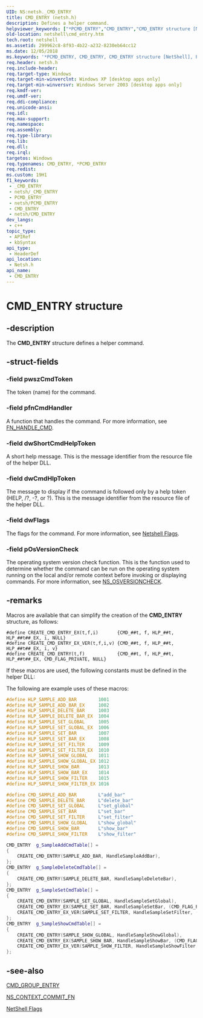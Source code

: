 ```yaml
---
UID: NS:netsh._CMD_ENTRY
title: CMD_ENTRY (netsh.h)
description: Defines a helper command.
helpviewer_keywords: ["*PCMD_ENTRY","CMD_ENTRY","CMD_ENTRY structure [NetShell]","PCMD_ENTRY","PCMD_ENTRY structure pointer [NetShell]","_netsh_cmd_entry","netsh/CMD_ENTRY","netsh/PCMD_ENTRY","netshell.cmd_entry"]
old-location: netshell\cmd_entry.htm
tech.root: netshell
ms.assetid: 299962c8-8f93-4b22-a232-8230eb64cc12
ms.date: 12/05/2018
ms.keywords: '*PCMD_ENTRY, CMD_ENTRY, CMD_ENTRY structure [NetShell], PCMD_ENTRY, PCMD_ENTRY structure pointer [NetShell], _netsh_cmd_entry, netsh/CMD_ENTRY, netsh/PCMD_ENTRY, netshell.cmd_entry'
req.header: netsh.h
req.include-header: 
req.target-type: Windows
req.target-min-winverclnt: Windows XP [desktop apps only]
req.target-min-winversvr: Windows Server 2003 [desktop apps only]
req.kmdf-ver: 
req.umdf-ver: 
req.ddi-compliance: 
req.unicode-ansi: 
req.idl: 
req.max-support: 
req.namespace: 
req.assembly: 
req.type-library: 
req.lib: 
req.dll: 
req.irql: 
targetos: Windows
req.typenames: CMD_ENTRY, *PCMD_ENTRY
req.redist: 
ms.custom: 19H1
f1_keywords:
 - _CMD_ENTRY
 - netsh/_CMD_ENTRY
 - PCMD_ENTRY
 - netsh/PCMD_ENTRY
 - CMD_ENTRY
 - netsh/CMD_ENTRY
dev_langs:
 - c++
topic_type:
 - APIRef
 - kbSyntax
api_type:
 - HeaderDef
api_location:
 - Netsh.h
api_name:
 - CMD_ENTRY
---
```


# CMD_ENTRY structure


## -description

The 
<b>CMD_ENTRY</b> structure defines a helper command.

## -struct-fields

### -field pwszCmdToken

The token (name) for the command.

### -field pfnCmdHandler

A function that handles the command. For more information, see 
<a href="/previous-versions/windows/desktop/api/netsh/nc-netsh-fn_handle_cmd">FN_HANDLE_CMD</a>.

### -field dwShortCmdHelpToken

A short help message. This is the message identifier from the resource file of the helper DLL.

### -field dwCmdHlpToken

The message to display if the command is followed only by a help token (HELP, /?, -?, or ?). This is the message identifier from the resource file of the helper DLL.

### -field dwFlags

The flags for the command. For more information, see 
<a href="/previous-versions/windows/desktop/netshell/netshell-flags">Netshell Flags</a>.

### -field pOsVersionCheck

The operating system version check function. This is the function used to determine whether the command can be run on the operating system running on the local and/or remote context before invoking or displaying commands. For more information, see 
<a href="/previous-versions/windows/desktop/api/netsh/nc-netsh-ns_osversioncheck">NS_OSVERSIONCHECK</a>.

## -remarks

Macros are available that can simplify the creation of the 
<b>CMD_ENTRY</b> structure, as follows:

<pre class="syntax" xml:space="preserve"><code>#define CREATE_CMD_ENTRY_EX(t,f,i)       {CMD_##t, f, HLP_##t, HLP_##t##_EX, i, NULL}
#define CREATE_CMD_ENTRY_EX_VER(t,f,i,v) {CMD_##t, f, HLP_##t, HLP_##t##_EX, i, v}
#define CREATE_CMD_ENTRY(t,f)            {CMD_##t, f, HLP_##t, HLP_##t##_EX, CMD_FLAG_PRIVATE, NULL}</code></pre>
If these macros are used, the following constants must be defined in the helper DLL:



The following are example uses of these macros:


```cpp
#define HLP_SAMPLE_ADD_BAR        1001
#define HLP_SAMPLE_ADD_BAR_EX     1002
#define HLP_SAMPLE_DELETE_BAR     1003
#define HLP_SAMPLE_DELETE_BAR_EX  1004
#define HLP_SAMPLE_SET_GLOBAL     1005
#define HLP_SAMPLE_SET_GLOBAL_EX  1006
#define HLP_SAMPLE_SET_BAR        1007
#define HLP_SAMPLE_SET_BAR_EX     1008
#define HLP_SAMPLE_SET_FILTER     1009
#define HLP_SAMPLE_SET_FILTER_EX  1010
#define HLP_SAMPLE_SHOW_GLOBAL    1011
#define HLP_SAMPLE_SHOW_GLOBAL_EX 1012
#define HLP_SAMPLE_SHOW_BAR       1013
#define HLP_SAMPLE_SHOW_BAR_EX    1014
#define HLP_SAMPLE_SHOW_FILTER    1015
#define HLP_SAMPLE_SHOW_FILTER_EX 1016

#define CMD_SAMPLE_ADD_BAR        L"add_bar"
#define CMD_SAMPLE_DELETE_BAR     L"delete_bar"
#define CMD_SAMPLE_SET_GLOBAL     L"set_global"
#define CMD_SAMPLE_SET_BAR        L"set_bar"
#define CMD_SAMPLE_SET_FILTER     L"set_filter"
#define CMD_SAMPLE_SHOW_GLOBAL    L"show_global"
#define CMD_SAMPLE_SHOW_BAR       L"show_bar"
#define CMD_SAMPLE_SHOW_FILTER    L"show_filter"

CMD_ENTRY  g_SampleAddCmdTable[] = 
{
    CREATE_CMD_ENTRY(SAMPLE_ADD_BAR, HandleSampleAddBar),
};
CMD_ENTRY  g_SampleDeleteCmdTable[] = 
{
    CREATE_CMD_ENTRY(SAMPLE_DELETE_BAR, HandleSampleDeleteBar),
};
CMD_ENTRY  g_SampleSetCmdTable[] = 
{
    CREATE_CMD_ENTRY(SAMPLE_SET_GLOBAL, HandleSampleSetGlobal),
    CREATE_CMD_ENTRY_EX(SAMPLE_SET_BAR, HandleSampleSetBar, (CMD_FLAG_PRIVATE | CMD_FLAG_ONLINE) ),
    CREATE_CMD_ENTRY_EX_VER(SAMPLE_SET_FILTER, HandleSampleSetFilter, (CMD_FLAG_PRIVATE | CMD_FLAG_ONLINE), CheckRunningOnWindowsXP),
};
CMD_ENTRY  g_SampleShowCmdTable[] = 
{
    CREATE_CMD_ENTRY(SAMPLE_SHOW_GLOBAL, HandleSampleShowGlobal),
    CREATE_CMD_ENTRY_EX(SAMPLE_SHOW_BAR, HandleSampleShowBar, (CMD_FLAG_PRIVATE | CMD_FLAG_ONLINE) ),
    CREATE_CMD_ENTRY_EX_VER(SAMPLE_SHOW_FILTER, HandleSampleShowFilter, (CMD_FLAG_PRIVATE | CMD_FLAG_ONLINE), CheckRunningOnWindowsXP),
};

```

## -see-also

<a href="/windows/desktop/api/netsh/ns-netsh-cmd_group_entry">CMD_GROUP_ENTRY</a>



<a href="/previous-versions/windows/desktop/api/netsh/nc-netsh-ns_context_commit_fn">NS_CONTEXT_COMMIT_FN</a>



<a href="/previous-versions/windows/desktop/netshell/netshell-flags">NetShell Flags</a>